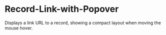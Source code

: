 # Record-Link-with-Popover
Displays a link URL to a record, showing a compact layout when moving the mouse hover.
